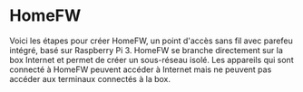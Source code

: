 # HomeFW

Voici les étapes pour créer HomeFW, un point d'accès sans fil avec parefeu intégré, basé sur Raspberry Pi 3. HomeFW se branche directement sur la box Internet et permet de créer un sous-réseau isolé. Les appareils qui sont connecté à HomeFW peuvent accéder à Internet mais ne peuvent pas accéder aux terminaux connectés à la box. 
